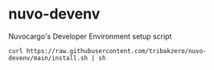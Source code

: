 # nuvo-devenv

Nuvocargo's Developer Environment setup script

```
curl https://raw.githubusercontent.com/tribakzero/nuvo-devenv/main/install.sh | sh
```
